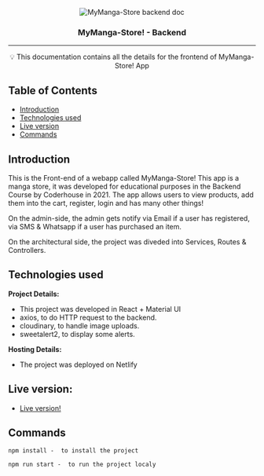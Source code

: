 <p align="center">
 <img src="https://i.imgur.com/SmVEXaD.png" alt="MyManga-Store backend doc"></a>
</p>

<h3 align="center">MyManga-Store! - Backend  </h3>


---

<p align = "center">💡 This documentation contains all the details for the frontend of MyManga-Store! App </p>


## Table of Contents

- [Introduction](#introduction)
- [Technologies used](#tech_used)
- [Live version](#live)
- [Commands](#cmds)

## Introduction <a name = "introduction"></a>

This is the Front-end of a webapp called MyManga-Store! This app is a manga store, it was developed for educational purposes in the Backend Course by Coderhouse in 2021.
The app allows users to view products, add them into the cart, register, login and has many other things!

On the admin-side, the admin gets notify via Email if a user has registered, via SMS & Whatsapp if a user has purchased an item.

On the architectural side, the project was diveded into Services, Routes & Controllers. 

## Technologies used <a name = "tech_used"></a>

**Project Details:**

- This project was developed in React + Material UI
- axios, to do HTTP request to the backend.
- cloudinary, to handle image uploads.
- sweetalert2, to display some alerts.

**Hosting Details:**
- The project was deployed on Netlify

## Live version: <a name = "live"></a>

  - [Live version!](https://mymanga-store.netlify.app/)

## Commands <a name = "cmds"></a>


```
npm install -  to install the project
```
```
npm run start -  to run the project localy
```

